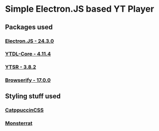 # **Simple Electron.JS based YT Player**
## Packages used
### [Electron.JS - 24.3.0](https://www.electronjs.org/)
### [YTDL-Core - 4.11.4](https://www.npmjs.com/package/ytdl-core)
### [YTSR - 3.8.2](https://www.npmjs.com/package/ytsr)
### [Browserify - 17.0.0](https://browserify.org/)
## Styling stuff used
### [CatppuccinCSS](https://github.com/catppuccin/catppuccin)
### [Monsterrat](https://fonts.google.com/specimen/Montserrat)